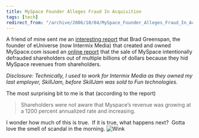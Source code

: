 ```yaml
---
title: MySpace Founder Alleges Fraud In Acquisition
tags: [tech]
redirect_from: "/archive/2006/10/04/MySpace_Founder_Alleges_Fraud_In_Acquisition.aspx/"
---
```


A friend of mine sent me an [interesting
report](http://home.businesswire.com/portal/site/google/index.jsp?ndmViewId=news_view&newsId=20061005005653&newsLang=en "Report")
that Brad Greenspan, the founder of eUniverse (now Intermix Media) that
created and owned MySpace.com issued an [online
report](http://freemyspace.com/Free_Myspace_Report.htm "The Myspace report")
that the sale of MySpace intentionally defrauded shareholders out of
multiple billions of dollars because they hid MySpace revenues from
shareholders.

*Disclosure: Technically, I used to work for Intermix Media as they
owned my last employer, SkillJam, before SkillJam was sold to Fun
technologies.*

The most surprising bit to me is that (according to the report)

> Shareholders were not aware that Myspace’s revenue was growing at a
> 1200 percent annualized rate and increasing.

I wonder how much of this is true.  If it is true, what happens next? 
Gotta love the smell of scandal in the morning.
![Wink](https://haacked.com/assets/images/emotions/smiley-wink.gif)

